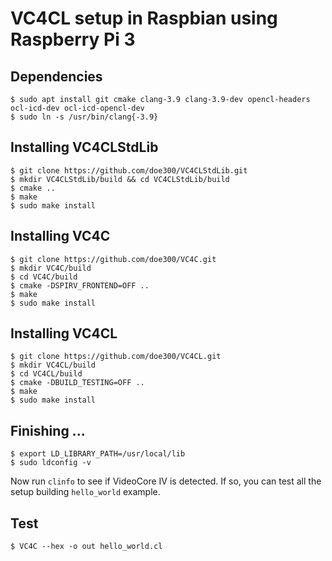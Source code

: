 # VC4CL setup in Raspbian using Raspberry Pi 3

## Dependencies
```
$ sudo apt install git cmake clang-3.9 clang-3.9-dev opencl-headers ocl-icd-dev ocl-icd-opencl-dev
$ sudo ln -s /usr/bin/clang{-3.9}
```

## Installing VC4CLStdLib
```
$ git clone https://github.com/doe300/VC4CLStdLib.git
$ mkdir VC4CLStdLib/build && cd VC4CLStdLib/build
$ cmake ..
$ make
$ sudo make install
```

## Installing VC4C
```
$ git clone https://github.com/doe300/VC4C.git
$ mkdir VC4C/build
$ cd VC4C/build
$ cmake -DSPIRV_FRONTEND=OFF ..
$ make
$ sudo make install
```

## Installing VC4CL
```
$ git clone https://github.com/doe300/VC4CL.git
$ mkdir VC4CL/build
$ cd VC4CL/build
$ cmake -DBUILD_TESTING=OFF ..
$ make
$ sudo make install
```

## Finishing ...
```
$ export LD_LIBRARY_PATH=/usr/local/lib
$ sudo ldconfig -v
```

Now run `clinfo` to see if VideoCore IV is detected.
If so, you can test all the setup building `hello_world` example.

## Test
```
$ VC4C --hex -o out hello_world.cl
```
